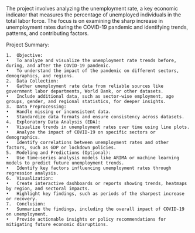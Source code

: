 The project involves analyzing the unemployment rate, a key economic indicator that measures the percentage of unemployed individuals in the total labor force. The focus is on examining the sharp increase in unemployment rates during the COVID-19 pandemic and identifying trends, patterns, and contributing factors.

Project Summary:

	1.	Objective:
	•	To analyze and visualize the unemployment rate trends before, during, and after the COVID-19 pandemic.
	•	To understand the impact of the pandemic on different sectors, demographics, and regions.
	2.	Data Collection:
	•	Gather unemployment rate data from reliable sources like government labor departments, World Bank, or other datasets.
	•	Include additional data, such as sector-wise employment, age groups, gender, and regional statistics, for deeper insights.
	3.	Data Preprocessing:
	•	Handle missing or inconsistent data.
	•	Standardize data formats and ensure consistency across datasets.
	4.	Exploratory Data Analysis (EDA):
	•	Visualize trends in unemployment rates over time using line plots.
	•	Analyze the impact of COVID-19 on specific sectors or demographics.
	•	Identify correlations between unemployment rates and other factors, such as GDP or lockdown policies.
	5.	Modeling and Predictions (Optional):
	•	Use time-series analysis models like ARIMA or machine learning models to predict future unemployment trends.
	•	Identify key factors influencing unemployment rates through regression analysis.
	6.	Visualization:
	•	Create interactive dashboards or reports showing trends, heatmaps by region, and sectoral impacts.
	•	Highlight key findings, such as periods of the sharpest increase or recovery.
	7.	Conclusion:
	•	Summarize the findings, including the overall impact of COVID-19 on unemployment.
	•	Provide actionable insights or policy recommendations for mitigating future economic disruptions.
